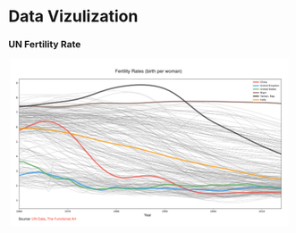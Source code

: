 Data Vizulization
=================

### UN Fertility Rate

<p align="center"><img src="./UN_fertility/Fertility-Rates.png" alt="IMG"| style="height: 300px;"/></p>